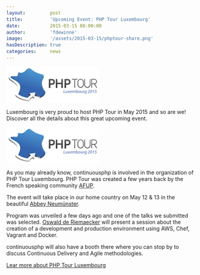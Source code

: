 ```yaml
---
layout:         post
title:          'Upcoming Event: PHP Tour Luxembourg'
date:           2015-03-15 08:00:00
author:         'fdewinne'
image:          '/assets/2015-03-15/phptour-share.png'
hasDescription: true
categories:     news
---
```

![PHP Tour Luxembourg](/assets/2015-03-15/phptour.png)

Luxembourg is very proud to host PHP Tour in May 2015 and so are we!
Discover all the details about this great upcoming event.

<!--more-->

![PHP Tour Luxembourg](/assets/2015-03-15/phptour.png)

As you may already know, continuousphp is involved in the organization of PHP Tour Luxembourg.
PHP Tour was created a few years back by the French speaking community [AFUP](http://afup.org).

The event will take place in our home country on May 12 & 13 in the beautiful
[Abbey Neumünster](http://www.neimenster.lu/en/Culture/Pratical-information/Contact).

Program was unveiled a few days ago and one of the talks we submitted was selected.
[Oswald de Riemaecker](/about-us/#oswaldderiemaecker) will present a session about
the creation of a development and production environment using AWS, Chef, Vagrant and Docker.

continuousphp will also have a booth there where you can stop by to discuss Continuous Delivery
and Agile methodologies.

[Lear more about PHP Tour Luxembourg](http://www.afup.org/pages/phptourluxembourg2015/index.php)
